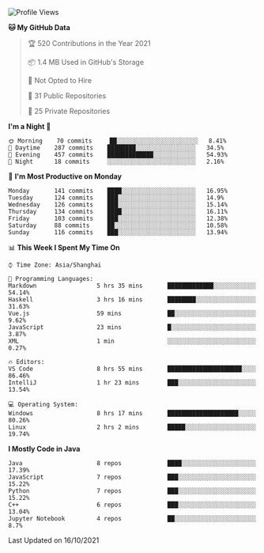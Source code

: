 <!--START_SECTION:waka-->
![Profile Views](http://img.shields.io/badge/Profile%20Views-2-blue)

**🐱 My GitHub Data** 

> 🏆 520 Contributions in the Year 2021
 > 
> 📦 1.4 MB Used in GitHub's Storage 
 > 
> 🚫 Not Opted to Hire
 > 
> 📜 31 Public Repositories 
 > 
> 🔑 25 Private Repositories  
 > 
**I'm a Night 🦉** 

```text
🌞 Morning    70 commits     ██░░░░░░░░░░░░░░░░░░░░░░░   8.41% 
🌆 Daytime    287 commits    ████████░░░░░░░░░░░░░░░░░   34.5% 
🌃 Evening    457 commits    █████████████░░░░░░░░░░░░   54.93% 
🌙 Night      18 commits     ░░░░░░░░░░░░░░░░░░░░░░░░░   2.16%

```
📅 **I'm Most Productive on Monday** 

```text
Monday       141 commits    ████░░░░░░░░░░░░░░░░░░░░░   16.95% 
Tuesday      124 commits    ███░░░░░░░░░░░░░░░░░░░░░░   14.9% 
Wednesday    126 commits    ███░░░░░░░░░░░░░░░░░░░░░░   15.14% 
Thursday     134 commits    ████░░░░░░░░░░░░░░░░░░░░░   16.11% 
Friday       103 commits    ███░░░░░░░░░░░░░░░░░░░░░░   12.38% 
Saturday     88 commits     ██░░░░░░░░░░░░░░░░░░░░░░░   10.58% 
Sunday       116 commits    ███░░░░░░░░░░░░░░░░░░░░░░   13.94%

```


📊 **This Week I Spent My Time On** 

```text
⌚︎ Time Zone: Asia/Shanghai

💬 Programming Languages: 
Markdown                 5 hrs 35 mins       █████████████░░░░░░░░░░░░   54.14% 
Haskell                  3 hrs 16 mins       ████████░░░░░░░░░░░░░░░░░   31.63% 
Vue.js                   59 mins             ██░░░░░░░░░░░░░░░░░░░░░░░   9.62% 
JavaScript               23 mins             █░░░░░░░░░░░░░░░░░░░░░░░░   3.87% 
XML                      1 min               ░░░░░░░░░░░░░░░░░░░░░░░░░   0.27%

🔥 Editors: 
VS Code                  8 hrs 55 mins       █████████████████████░░░░   86.46% 
IntelliJ                 1 hr 23 mins        ███░░░░░░░░░░░░░░░░░░░░░░   13.54%

💻 Operating System: 
Windows                  8 hrs 17 mins       ████████████████████░░░░░   80.26% 
Linux                    2 hrs 2 mins        █████░░░░░░░░░░░░░░░░░░░░   19.74%

```

**I Mostly Code in Java** 

```text
Java                     8 repos             ████░░░░░░░░░░░░░░░░░░░░░   17.39% 
JavaScript               7 repos             ███░░░░░░░░░░░░░░░░░░░░░░   15.22% 
Python                   7 repos             ███░░░░░░░░░░░░░░░░░░░░░░   15.22% 
C++                      6 repos             ███░░░░░░░░░░░░░░░░░░░░░░   13.04% 
Jupyter Notebook         4 repos             ██░░░░░░░░░░░░░░░░░░░░░░░   8.7%

```



 Last Updated on 16/10/2021
<!--END_SECTION:waka-->　　
